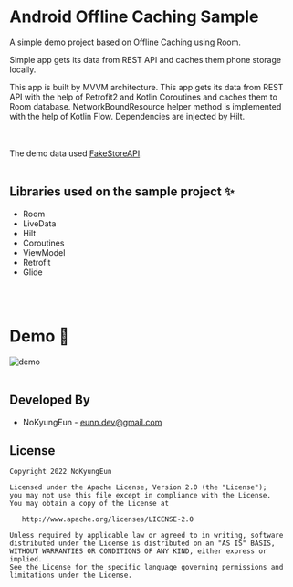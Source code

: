 # Android Offline Caching Sample

A simple demo project based on Offline Caching using Room.

Simple app gets its data from REST API and caches them phone storage locally.

This app is built by MVVM architecture. This app gets its data from REST API with the help of Retrofit2 and Kotlin Coroutines and caches them to Room database. NetworkBoundResource helper method is implemented with the help of Kotlin Flow. Dependencies are injected by Hilt.

<br><br>
The demo data used [FakeStoreAPI](https://github.com/keikaavousi/fake-store-api).
<br><br>

Libraries used on the sample project ✨
------------------------------------
 * Room
 * LiveData
 * Hilt
 * Coroutines
 * ViewModel
 * Retrofit
 * Glide

<br><br>
# Demo 🚀
![demo](https://user-images.githubusercontent.com/74607521/205621410-2017d134-38bf-4769-b960-2165e9cf3354.png)
<br><br>

Developed By
------------------------------------
* NoKyungEun - <eunn.dev@gmail.com> 

License
------------------------------------
    Copyright 2022 NoKyungEun

    Licensed under the Apache License, Version 2.0 (the "License");
    you may not use this file except in compliance with the License.
    You may obtain a copy of the License at

       http://www.apache.org/licenses/LICENSE-2.0

    Unless required by applicable law or agreed to in writing, software
    distributed under the License is distributed on an "AS IS" BASIS,
    WITHOUT WARRANTIES OR CONDITIONS OF ANY KIND, either express or implied.
    See the License for the specific language governing permissions and
    limitations under the License.
